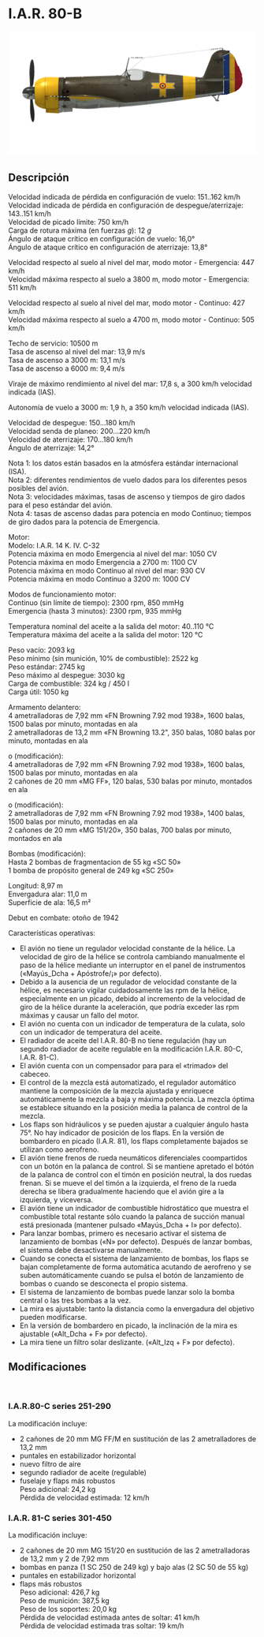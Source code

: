 # I.A.R. 80-B  
  
![iar80b](../images/iar80b.png)  
  
## Descripción  
  
Velocidad indicada de pérdida en configuración de vuelo: 151..162 km/h  
Velocidad indicada de pérdida en configuración de despegue/aterrizaje: 143..151 km/h  
Velocidad de picado límite: 750 km/h  
Carga de rotura máxima (en fuerzas <i>g</i>): 12 <i>g</i>  
Ángulo de ataque crítico en configuración de vuelo: 16,0°  
Ángulo de ataque crítico en configuración de aterrizaje: 13,8°  
  
Velocidad respecto al suelo al nivel del mar, modo motor - Emergencia: 447 km/h  
Velocidad máxima respecto al suelo a 3800 m, modo motor - Emergencia: 511 km/h  
  
Velocidad respecto al suelo al nivel del mar, modo motor - Continuo: 427 km/h  
Velocidad máxima respecto al suelo a 4700 m, modo motor - Continuo: 505 km/h  
  
Techo de servicio: 10500 m  
Tasa de ascenso al nivel del mar: 13,9 m/s  
Tasa de ascenso a 3000 m: 13,1 m/s  
Tasa de ascenso a 6000 m: 9,4 m/s  
  
Viraje de máximo rendimiento al nivel del mar: 17,8 s, a 300 km/h velocidad indicada (IAS).  
  
Autonomía de vuelo a 3000 m: 1,9 h, a 350 km/h velocidad indicada (IAS).  
  
Velocidad de despegue: 150...180 km/h  
Velocidad senda de planeo: 200...220 km/h  
Velocidad de aterrizaje: 170...180 km/h  
Ángulo de aterrizaje: 14,2°  
  
Nota 1: los datos están basados en la atmósfera estándar internacional (ISA).  
Nota 2: diferentes rendimientos de vuelo dados para los diferentes pesos posibles del avión.  
Nota 3: velocidades máximas, tasas de ascenso y tiempos de giro dados para el peso estándar del avión.  
Nota 4: tasas de ascenso dadas para potencia en modo Continuo; tiempos de giro dados para la potencia de Emergencia.  
  
Motor:  
Modelo: I.A.R. 14 K. IV. C-32  
Potencia máxima en modo Emergencia al nivel del mar: 1050 CV  
Potencia máxima en modo Emergencia a 2700 m: 1100 CV  
Potencia máxima en modo Continuo al nivel del mar: 930 CV  
Potencia máxima en modo Continuo a 3200 m: 1000 CV  
  
Modos de funcionamiento motor:  
Continuo (sin límite de tiempo): 2300 rpm, 850 mmHg  
Emergencia (hasta 3 minutos): 2300 rpm, 935 mmHg  
  
Temperatura nominal del aceite a la salida del motor: 40..110 °C  
Temperatura máxima del aceite a la salida del motor: 120 °C  
  
Peso vacío: 2093 kg  
Peso mínimo (sin munición, 10% de combustible): 2522 kg  
Peso estándar: 2745 kg  
Peso máximo al despegue: 3030 kg  
Carga de combustible: 324 kg / 450 l  
Carga útil: 1050 kg  
  
Armamento delantero:  
4 ametralladoras de 7,92 mm «FN Browning 7.92 mod 1938», 1600 balas, 1500 balas por minuto, montadas en ala  
2 ametralladoras de 13,2 mm «FN Browning 13.2", 350 balas, 1080 balas por minuto, montadas en ala  
  
o (modificación):  
4 ametralladoras de 7,92 mm «FN Browning 7.92 mod 1938», 1600 balas, 1500 balas por minuto, montadas en ala  
2 cañones de 20 mm «MG FF», 120 balas, 530 balas por minuto, montados en ala  
  
o (modificación):  
2 ametralladoras de 7,92 mm «FN Browning 7.92 mod 1938», 1400 balas, 1500 balas por minuto, montadas en ala  
2 cañones de 20 mm «MG 151/20», 350 balas, 700 balas por minuto, montados en ala  
  
  
Bombas (modificación):  
Hasta 2 bombas de fragmentacion de 55 kg «SC 50»  
1 bomba de propósito general de 249 kg «SC 250»  
  
Longitud: 8,97 m  
Envergadura alar: 11,0 m  
Superficie de ala: 16,5 m²  
  
Debut en combate: otoño de 1942  
  
Características operativas:  
- El avión no tiene un regulador velocidad constante de la hélice. La velocidad de giro de la hélice se controla cambiando manualmente el paso de la hélice mediante un interruptor en el panel de instrumentos («Mayús_Dcha + Apóstrofe/¡» por defecto).  
- Debido a la ausencia de un regulador de velocidad constante de la hélice, es necesario vigilar cuidadosamente las rpm de la hélice, especialmente en un picado, debido al incremento de la velocidad de giro de la hélice durante la aceleración, que podría exceder las rpm máximas y causar un fallo del motor.  	
- El avión no cuenta con un indicador de temperatura de la culata, solo con un indicador de temperatura del aceite.  
- El radiador de aceite del I.A.R. 80-B no tiene regulación (hay un segundo radiador de aceite regulable en la modificación I.A.R. 80-C, I.A.R. 81-C).  
- El avión cuenta con un compensador para para el «trimado» del cabeceo.  
- El control de la mezcla está automatizado, el regulador automático mantiene la composición de la mezcla ajustada y enriquece automáticamente la mezcla a baja y máxima potencia. La mezcla óptima se establece situando en la posición media la palanca de control de la mezcla.  
- Los flaps son hidráulicos y se pueden ajustar a cualquier ángulo hasta 75°. No hay indicador de posición de los flaps. En la versión de bombardero en picado (I.A.R. 81), los flaps completamente bajados se utilizan como aerofreno.  
- El avión tiene frenos de rueda neumáticos diferenciales coompartidos con un botón en la palanca de control. Si se mantiene apretado el bótón de la palanca de control con el timón en posición neutral, la dos ruedas frenan. Si se mueve el del timón a la izquierda, el freno de la rueda derecha se libera gradualmente haciendo que el avión gire a la izquierda, y viceversa.  
- El avión tiene un indicador de combustible hidrostático que muestra el combustible total restante sólo cuando la palanca de succión manual está presionada (mantener pulsado «Mayús_Dcha + I» por defecto).  
- Para lanzar bombas, primero es necesario activar el sistema de lanzamiento de bombas («N» por defecto). Después de lanzar bombas, el sistema debe desactivarse manualmente.  
- Cuando se conecta el sistema de lanzamiento de bombas, los flaps se bajan completamente de forma automática acutando de aerofreno y se suben automáticamente cuando se pulsa el botón de lanzamiento de bombas o cuando se desconecta el propio sistema.  
- El sistema de lanzamiento de bombas puede lanzar solo la bomba central o las tres bombas a la vez.  
- La mira es ajustable: tanto la distancia como la envergadura del objetivo pueden modificarse.  
- En la versión de bombardero en picado, la inclinación de la mira es ajustable («Alt_Dcha + F» por defecto).  
- La mira tiene un filtro solar deslizante. («Alt_Izq + F» por defecto).  
  
## Modificaciones  
  ﻿
  
### I.A.R.80-C series 251-290  
  
La modificación incluye:  
- 2 cañones de 20 mm MG FF/M en sustitución de las 2 ametralladores de 13,2 mm  
- puntales en estabilizador horizontal  
- nuevo filtro de aire  
- segundo radiador de aceite (regulable)  
- fuselaje y flaps más robustos  
Peso adicional: 24,2 kg  
Pérdida de velocidad estimada: 12 km/h  ﻿
  
### I.A.R. 81-C series 301-450  
  
La modificación incluye:  
- 2 cañones de 20 mm MG 151/20 en sustitución de las 2 ametralladoras de 13,2 mm y 2 de 7,92 mm  
- bombas en panza (1 SC 250 de 249 kg) y bajo alas (2 SC 50 de 55 kg)  
- puntales en estabilizador horizontal  
- flaps más robustos  
Peso adicional: 426,7 kg  
Peso de munición: 387,5 kg  
Peso de los soportes: 20,0 kg  
Pérdida de velocidad estimada antes de soltar: 41 km/h  
Pérdida de velocidad estimada tras soltar: 19 km/h  
